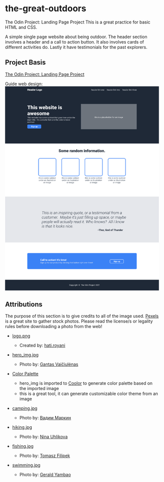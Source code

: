 # the-great-outdoors
The Odin Project: Landing Page Project
This is a great practice for basic HTML and CSS.

A simple single page website about being outdoor. 
The header section involves a header and a call to action button.
It also involves cards of different activities do.
Lastly it have testimonials for the past explorers. 

## Project Basis

[The Odin Project: Landing Page Project](https://www.theodinproject.com/lessons/foundations-landing-page)

Guide web design:
![The guide design of T.O.P for creating the landing page](./assets/base_design.png) 


## Attributions

The purpose of this section is to give credits to all of the image used.
[Pexels](https://www.pexels.com/) is a great site to gather stock photos.
Please read the license/s or legality rules before downloading a photo from the web!

- [logo.png](https://www.vecteezy.com/vector-art/622765-mountain-vector-logo-and-symbol)
    - Created by: [hati.royani](https://www.vecteezy.com/members/hati-royani)

- [hero_img.jpg](https://www.pexels.com/photo/snowy-mountain-peak-covered-by-clouds-4091975/)
    - Photo by: [Gantas Vaičiulėnas](https://www.pexels.com/@gantas/)

- [Color Palette](https://coolors.co/palette/453b2f-11100e-d9b698-a2a7a2-b3a79a)
    - hero_img is imported to [Coolor](https://coolors.co/) to generate color palette based on the imported image
    - this is a great tool, it can generate customizable color theme from an image

- [camping.jpg](https://www.pexels.com/photo/burning-wood-above-rocks-2235874/)
    - Photo by: [Вадим Маркин](https://www.pexels.com/@vadimmarkin/)

- [hiking.jpg](https://www.pexels.com/photo/woman-standing-on-cliff-287240/)
    - Photo by: [Nina Uhlikova](https://www.pexels.com/@ninauhlikova/)

- [fishing.jpg](https://www.pexels.com/photo/two-men-fishing-on-lake-1630039/)
    - Photo by: [Tomasz Filipek](https://www.pexels.com/@tombrand/)

- [swimming.jpg](https://www.pexels.com/photo/photo-of-boy-swinging-over-body-of-water-2413238/)
    - Photo by: [Gerald Yambao](https://www.pexels.com/@gerald-yambao-1266170/)



    